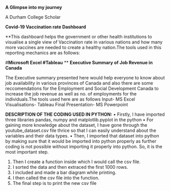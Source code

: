 **A Glimpse into my journey**

A Durham College Scholar


**Covid-19 Vaccination rate Dashboard**

**This dashboard helps the government or other health institutions to visualise a single view of Vaccination rate in various nations and how many more vaccines are needed to create a healthy nation.The tools used in this reporting mechanics are as follows:

#**Microsoft Excel
#Tableau**
**
**Executive Summary of Job Revenue in Canada**

The Executive summary presented here would help everyone to know about job availability in various provinces of Canada and also there are some reccomendations for the Employment and Social Development Canada to increase  the job revenue as well as no. of employments for the individuals.The tools used here are as follows
 Input- MS Excel
 Visualisations- Tableau
 Final Presentation- MS Powerpoint
 



**DESCRIPTION OF THE CODING USED IN PYTHON:**
•	Firstly, I have imported three libraries pandas, numpy and matplotlib.pyplot in the python
•	For gaining more knowledge about the dataset, I have gone through the youtube_dataset.csv file thrice so that I can easily understand about the variables and their data types. 
•	Then, I imported that dataset into python by making sure that it would be imported into python properly as further coding is not possible without importing it properly into python. So, it is the most important step.
1.	Then I create a function inside which I would call the csv file. 
2.	I sorted the data and then extraced the first 1000 rows.
3.	I included and made a bar diagram while printing.
4.	I then called the csv file into the function.
5.	The final step is to print the new csv file
